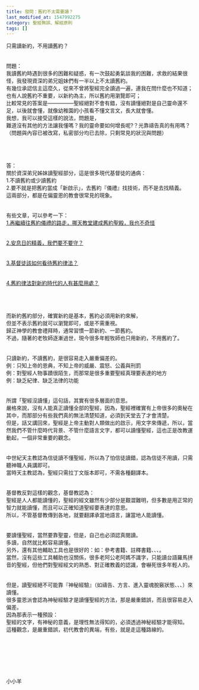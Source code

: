 ```yaml
---
title: 發問：舊約不太需要讀？
last_modified_at: 1547992275
category: 聖經無誤、解經原則
tags: []
---
```


<p>只需讀新約，不用讀舊約？<!--more--><br/><br/><br/>問題：<br/>我讀舊約時遇到很多的困難和疑惑，有一次鼓起勇氣談我的困難，求救的結果很怪，我發現資深的弟兄姐妹們有一半以上不太讀舊約。<br/>有幾位承認信主這麼久，從來不曾將聖經完全讀過一遍，連我在問什麼也不知道；<br/>也有人說舊約不重要，以新約為主，所以舊約用瀏覽即可；<br/>比較常見的答案是—————聖經絕對不會有錯，沒有讀懂絕對是自己靈命還不足，以後就會懂，就像幼稚園的小孩看不懂文言文，長大就會懂。<br/>我想，我可以接受這樣的說法，問題是，<br/>難道沒有其他的方法讓我懂嗎？我的靈命要如何增長呢?？光靠禱告真的有用嗎？（問題與內容已被改寫，私密部分均已去除，只剩常見的狀況與問題）<br/><br/><br/><br/><br/>答：<br/>關於資深弟兄姊妹讀聖經部分，這是很多現代基督徒的通病：<br/>1.不讀舊約或少讀舊約<br/>2.要不就是把舊約當成「新啟示」，去舊約『儀禮』找技術，而不是去找精義。<br/>這兩部分，都是在偏靈恩的教會很常見的現象。<br/> <br/><br/>有些文章，可以參考一下：<br/><a href="/posts/269194764">1.再繼續往舊約儀禮的路走，哪天教堂建成舊約聖殿，我也不奇怪 </a><br/> <br/><br/><a href="/posts/269194744">2.安息日的精義，我們要不要守？</a><br/><br/> <br/><a href="/posts/269194716">3.基督徒該如何看待舊約律法？</a><br/><br/> <br/><a href="/posts/269194732">4.舊約律法對新約時代的人有甚麼用處？</a><br/><br/><br/><br/> <br/>而新約舊約部分，確實新約是基本，舊約必須用新約來解，<br/>但並不表示舊約就可以瀏覽即可，或是不需重視。<br/>歸正神學的教會禮拜時，通常習慣一節新約、一節舊約。<br/>不過，隨著的老牧師逐漸過世，現今很多年輕牧師也只用新約，不用舊約了。<br/><br/> <br/>只讀新約，不讀舊約，是很容易走入嚴重偏差的。<br/>例：只知上帝的恩典，不知上帝的威嚴、震怒、公義與刑罰<br/>例：對聖經人物事蹟很陌生，而那常是很多重要聖經真理要表達的地方<br/>例：缺乏紀律、缺乏法律的功能<br/><br/> <br/>所謂「聖經沒讀懂」這句話，其實有很多層面的意思。<br/>嚴格來說，沒有人能真正讀懂全部的聖經，因為，聖經裡確實有上帝很多的奧秘在其中，而那部分有些我們真的無法清楚知道，必須到天堂去了才會清楚。<br/>但是，話又講回來，聖經是上帝主動對人類做出的啟示，用文字來傳遞，所以，當然我們不管什麼時代背景、不管什麼語言文字，都可以讀懂聖經，這也正是改教運動起，一個非常重要的觀念。<br/><br/> <br/>中世紀天主教認為信徒讀不懂聖經，所以為了怕信徒讀錯，認為信徒不用讀，只需聽神職人員講即可。<br/>當時天主教認為，聖經只需拉丁文版本即可，不需各種翻譯本。<br/> <br/><br/>基督教反對這樣的觀念，基督教認為：<br/>聖經是人人都能讀懂的，聖經的經文雖然有少部分是艱澀難明，但多數是用正常的智力就能讀懂，而且可以正確知道聖經要表達的意思。<br/>所以，不管基督教傳到各地，就要翻譯承當地語言，讓當地人能讀懂。<br/> <br/><br/>要讀懂聖經，當然要靠聖靈，但是，自己也必須認真閱讀。<br/>多讀，自然就比較容易讀懂。<br/>另外，還有其他輔助工具也是很好的：如：參考書籍、註釋書籍、、、。<br/>當然，沒有這些工具輔助也沒關係，很多老阿公老阿媽不識字，只能讀台語羅馬拼音的聖經，但他們對聖經經文的熟悉、對正確教義的認識，會嚇死很多年輕人的。<br/> <br/><br/>但是，讀聖經絕不可能靠『神秘經驗』（如禱告、方言、進入靈魂脫竅狀態、、、）來讀懂。<br/>很多靈恩派會認為神秘經驗才是讀懂聖經的方法，那是嚴重錯誤，而且很容易走入偏差。<br/>因為那表示一種預設：<br/>聖經的文字，有神秘的意義，是理性無法得知的，必須透過神秘經驗才能得知。<br/>這種觀念，是嚴重錯誤，初代教會的異端，有些，就是走這種路線的。<br/> <br/><br/><br/><br/><br/><br/><br/>小小羊<br/><br/><br/><br/><br/><br/>
</p>